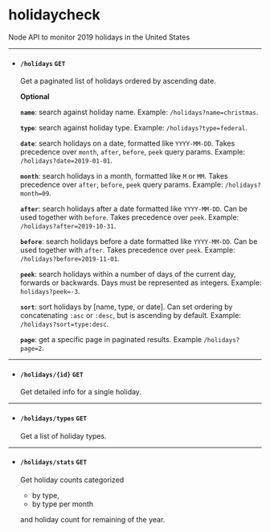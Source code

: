 # holidaycheck
Node API to monitor 2019 holidays in the United States

---
- #### `/holidays` `GET`
  Get a paginated list of holidays ordered by ascending date.
  
  **Optional**
  
  **`name`**: search against holiday name. Example: `/holidays?name=christmas`.
  
  **`type`**: search against holiday type. Example: `/holidays?type=federal`.
  
  **`date`**: search holidays on a date, formatted like `YYYY-MM-DD`. Takes precedence over `month`, `after`, `before`, `peek`                query params. Example: `/holidays?date=2019-01-01`.
  
  **`month`**: search holidays in a month, formatted like `M` or `MM`. Takes precedence over `after`, `before`, `peek` query                  params. Example: `/holidays?month=09`.
  
  **`after`**: search holidays after a date formatted like `YYYY-MM-DD`. Can be used together with `before`. Takes precedence                over `peek`. Example: `/holidays?after=2019-10-31`.
  
  **`before`**: search holidays before a date formatted like `YYYY-MM-DD`. Can be used together with `after`. Takes precedence                 over `peek`. Example: `/holidays?before=2019-11-01`.
  
  **`peek`**: search holidays within a number of days of the current day, forwards or backwards. Days must be represented as                 integers. Example: `holidays?peek=-3`.
  
  **`sort`**: sort holidays by [name, type, or date]. Can set ordering by concatenating `:asc` or `:desc`, but is ascending by               default. Example: `/holidays?sort=type:desc`.
  
  **`page`**: get a specific page in paginated results. Example `/holidays?page=2`.
  
  
 ---
 - #### `/holidays/{id}` `GET`
   Get detailed info for a single holiday.
 
 
 ---
 - #### `/holidays/types` `GET`
   Get a list of holiday types.

---
 - #### `/holidays/stats` `GET`
   Get holiday counts categorized 
   - by type,
   - by type per month
   
   and holiday count for remaining of the year.
